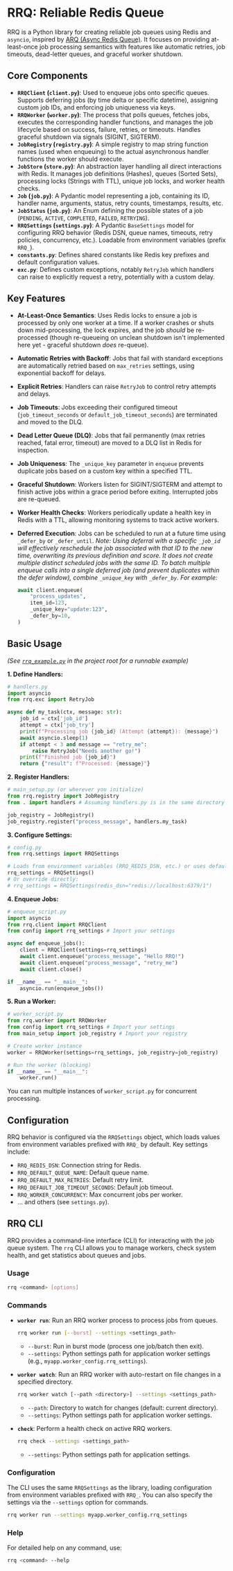 # RRQ: Reliable Redis Queue

RRQ is a Python library for creating reliable job queues using Redis and `asyncio`, inspired by [ARQ (Async Redis Queue)](https://github.com/samuelcolvin/arq). It focuses on providing at-least-once job processing semantics with features like automatic retries, job timeouts, dead-letter queues, and graceful worker shutdown.

## Core Components

*   **`RRQClient` (`client.py`)**: Used to enqueue jobs onto specific queues. Supports deferring jobs (by time delta or specific datetime), assigning custom job IDs, and enforcing job uniqueness via keys.
*   **`RRQWorker` (`worker.py`)**: The process that polls queues, fetches jobs, executes the corresponding handler functions, and manages the job lifecycle based on success, failure, retries, or timeouts. Handles graceful shutdown via signals (SIGINT, SIGTERM).
*   **`JobRegistry` (`registry.py`)**: A simple registry to map string function names (used when enqueuing) to the actual asynchronous handler functions the worker should execute.
*   **`JobStore` (`store.py`)**: An abstraction layer handling all direct interactions with Redis. It manages job definitions (Hashes), queues (Sorted Sets), processing locks (Strings with TTL), unique job locks, and worker health checks.
*   **`Job` (`job.py`)**: A Pydantic model representing a job, containing its ID, handler name, arguments, status, retry counts, timestamps, results, etc.
*   **`JobStatus` (`job.py`)**: An Enum defining the possible states of a job (`PENDING`, `ACTIVE`, `COMPLETED`, `FAILED`, `RETRYING`).
*   **`RRQSettings` (`settings.py`)**: A Pydantic `BaseSettings` model for configuring RRQ behavior (Redis DSN, queue names, timeouts, retry policies, concurrency, etc.). Loadable from environment variables (prefix `RRQ_`).
*   **`constants.py`**: Defines shared constants like Redis key prefixes and default configuration values.
*   **`exc.py`**: Defines custom exceptions, notably `RetryJob` which handlers can raise to explicitly request a retry, potentially with a custom delay.

## Key Features

*   **At-Least-Once Semantics**: Uses Redis locks to ensure a job is processed by only one worker at a time. If a worker crashes or shuts down mid-processing, the lock expires, and the job *should* be re-processed (though re-queueing on unclean shutdown isn't implemented here yet - graceful shutdown *does* re-queue).
*   **Automatic Retries with Backoff**: Jobs that fail with standard exceptions are automatically retried based on `max_retries` settings, using exponential backoff for delays.
*   **Explicit Retries**: Handlers can raise `RetryJob` to control retry attempts and delays.
*   **Job Timeouts**: Jobs exceeding their configured timeout (`job_timeout_seconds` or `default_job_timeout_seconds`) are terminated and moved to the DLQ.
*   **Dead Letter Queue (DLQ)**: Jobs that fail permanently (max retries reached, fatal error, timeout) are moved to a DLQ list in Redis for inspection.
*   **Job Uniqueness**: The `_unique_key` parameter in `enqueue` prevents duplicate jobs based on a custom key within a specified TTL.
*   **Graceful Shutdown**: Workers listen for SIGINT/SIGTERM and attempt to finish active jobs within a grace period before exiting. Interrupted jobs are re-queued.
*   **Worker Health Checks**: Workers periodically update a health key in Redis with a TTL, allowing monitoring systems to track active workers.
*   **Deferred Execution**: Jobs can be scheduled to run at a future time using `_defer_by` or `_defer_until`.
    *Note: Using deferral with a specific `_job_id` will effectively reschedule the job associated with that ID to the new time, overwriting its previous definition and score. It does not create multiple distinct scheduled jobs with the same ID.*
    *To batch multiple enqueue calls into a single deferred job (and prevent duplicates within the defer window), combine `_unique_key` with `_defer_by`. For example:*

      ```python
      await client.enqueue(
          "process_updates",
          item_id=123,
          _unique_key="update:123",
          _defer_by=10,
      )
      ```

## Basic Usage

*(See [`rrq_example.py`](https://github.com/GetResQ/rrq/tree/master/example) in the project root for a runnable example)*

**1. Define Handlers:**

```python
# handlers.py
import asyncio
from rrq.exc import RetryJob

async def my_task(ctx, message: str):
    job_id = ctx['job_id']
    attempt = ctx['job_try']
    print(f"Processing job {job_id} (Attempt {attempt}): {message}")
    await asyncio.sleep(1)
    if attempt < 3 and message == "retry_me":
        raise RetryJob("Needs another go!")
    print(f"Finished job {job_id}")
    return {"result": f"Processed: {message}"}
```

**2. Register Handlers:**

```python
# main_setup.py (or wherever you initialize)
from rrq.registry import JobRegistry
from . import handlers # Assuming handlers.py is in the same directory

job_registry = JobRegistry()
job_registry.register("process_message", handlers.my_task)
```

**3. Configure Settings:**

```python
# config.py
from rrq.settings import RRQSettings

# Loads from environment variables (RRQ_REDIS_DSN, etc.) or uses defaults
rrq_settings = RRQSettings()
# Or override directly:
# rrq_settings = RRQSettings(redis_dsn="redis://localhost:6379/1")
```

**4. Enqueue Jobs:**

```python
# enqueue_script.py
import asyncio
from rrq.client import RRQClient
from config import rrq_settings # Import your settings

async def enqueue_jobs():
    client = RRQClient(settings=rrq_settings)
    await client.enqueue("process_message", "Hello RRQ!")
    await client.enqueue("process_message", "retry_me")
    await client.close()

if __name__ == "__main__":
    asyncio.run(enqueue_jobs())
```

**5. Run a Worker:**

```python
# worker_script.py
from rrq.worker import RRQWorker
from config import rrq_settings # Import your settings
from main_setup import job_registry # Import your registry

# Create worker instance
worker = RRQWorker(settings=rrq_settings, job_registry=job_registry)

# Run the worker (blocking)
if __name__ == "__main__":
    worker.run()
```

You can run multiple instances of `worker_script.py` for concurrent processing.

## Configuration

RRQ behavior is configured via the `RRQSettings` object, which loads values from environment variables prefixed with `RRQ_` by default. Key settings include:

*   `RRQ_REDIS_DSN`: Connection string for Redis.
*   `RRQ_DEFAULT_QUEUE_NAME`: Default queue name.
*   `RRQ_DEFAULT_MAX_RETRIES`: Default retry limit.
*   `RRQ_DEFAULT_JOB_TIMEOUT_SECONDS`: Default job timeout.
*   `RRQ_WORKER_CONCURRENCY`: Max concurrent jobs per worker.
*   ... and others (see `settings.py`).

## RRQ CLI

RRQ provides a command-line interface (CLI) for interacting with the job queue system. The `rrq` CLI allows you to manage workers, check system health, and get statistics about queues and jobs.

### Usage

```bash
rrq <command> [options]
```

### Commands

- **`worker run`**: Run an RRQ worker process to process jobs from queues.
  ```bash
  rrq worker run [--burst] --settings <settings_path>
  ```
  - `--burst`: Run in burst mode (process one job/batch then exit).
  - `--settings`: Python settings path for application worker settings (e.g., `myapp.worker_config.rrq_settings`).

- **`worker watch`**: Run an RRQ worker with auto-restart on file changes in a specified directory.
  ```bash
  rrq worker watch [--path <directory>] --settings <settings_path>
  ```
  - `--path`: Directory to watch for changes (default: current directory).
  - `--settings`: Python settings path for application worker settings.

- **`check`**: Perform a health check on active RRQ workers.
  ```bash
  rrq check --settings <settings_path>
  ```
  - `--settings`: Python settings path for application settings.


### Configuration

The CLI uses the same `RRQSettings` as the library, loading configuration from environment variables prefixed with `RRQ_`. You can also specify the settings via the `--settings` option for commands.

```bash
rrq worker run --settings myapp.worker_config.rrq_settings
```

### Help

For detailed help on any command, use:
```bash
rrq <command> --help
```
